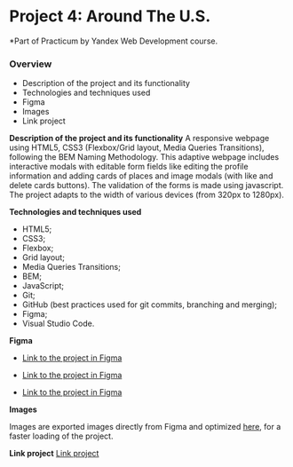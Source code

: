 # Project 4: Around The U.S.

*Part of Practicum by Yandex Web Development course.


### Overview

* Description of the project and its functionality
* Technologies and techniques used
* Figma
* Images
* Link project


**Description of the project and its functionality**
A responsive webpage using HTML5, CSS3 (Flexbox/Grid layout, Media Queries Transitions), following the BEM Naming Methodology. This adaptive webpage includes interactive modals with editable form fields like editing the profile information and adding cards of places and image modals (with like and delete cards buttons). The validation of the forms is made using javascript. The project adapts to the width of various devices (from 320px to 1280px).


**Technologies and techniques used**
- HTML5;
- CSS3;
- Flexbox;
- Grid layout;
- Media Queries Transitions;
- BEM;
- JavaScript;
- Git;
- GitHub (best practices used for git commits, branching and merging);
- Figma;
- Visual Studio Code.


**Figma**

* [Link to the project in Figma](https://www.figma.com/file/mUgu8OSHWE0M6p6vfwmdu9/Sprint-4-Around-The-U.S.-desktop-mobile?node-id=0%3A1)

* [Link to the project in Figma](https://www.figma.com/file/m79HxYeZpOXRw0Tz2eZGOV/Sprint-5%3A-Around-The-U.S.-%7C-desktop-%2B-mobile?node-id=0%3A1)

* [Link to the project in Figma](https://www.figma.com/file/05izwsCh3F3UsBmHfHhUFQ/Sprint-6%3A-Around-The-U.S.?node-id=0%3A1)


**Images**

Images are exported images directly from Figma and optimized [here](https://tinypng.com/), for a faster loading of the project. 

**Link project**
[Link project](https://gabrielabaranciuc.github.io/web_project_4/)